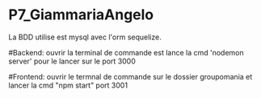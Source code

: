 # P7_GiammariaAngelo


La BDD utilise est mysql avec l'orm sequelize. 

#Backend: ouvrir la terminal de commande est lance la cmd 'nodemon server' pour le lancer sur le port 3000

#Frontend: ouvrir le termnal de commande sur le dossier groupomania et lancer la cmd "npm start" port 3001 
